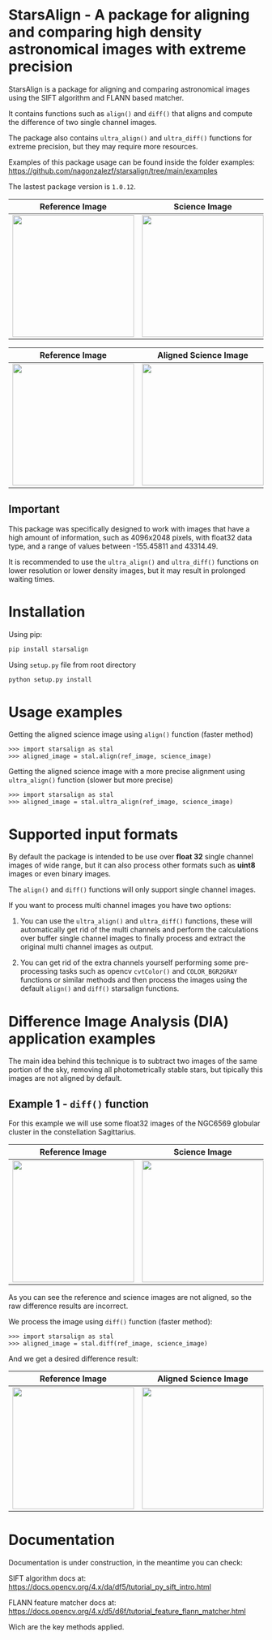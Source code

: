 # StarsAlign - A package for aligning and comparing high density astronomical images with extreme precision

StarsAlign is a package for aligning and comparing astronomical images using the SIFT algorithm and FLANN based matcher.

It contains functions such as ```align()``` and ```diff()``` that aligns and compute the difference of two single channel images.

The package also contains ```ultra_align()``` and ```ultra_diff()``` functions for extreme precision, but they may require more resources.

Examples of this package usage can be found inside the folder examples: https://github.com/nagonzalezf/starsalign/tree/main/examples

The lastest package version is ```1.0.12```.

| Reference Image  | Science Image | Raw Difference Image |
| ------------- | ------------- | ------------- |
| <img src="https://i.ibb.co/hDQhcy7/001-ref-image.png" width="240">  | <img src="https://i.ibb.co/kmGznJg/002-science-image.png" width="240">  | <img src="https://i.ibb.co/LPXqhCy/003-raw-diff-image.png" width="240">  |

| Reference Image  | Aligned Science Image | Aligned Difference Image |
| ------------- | ------------- | ------------- |
| <img src="https://i.ibb.co/hDQhcy7/001-ref-image.png" width="240">  | <img src="https://i.ibb.co/CtHtLbb/004-aligned-image.png" width="240">  | <img src="https://i.ibb.co/vPs7zLD/005-diff-image.png" width="240">  |

## Important

This package was specifically designed to work with images that have a high amount of information, such as 4096x2048 pixels, with float32 data type, and a range of values between -155.45811 and 43314.49.

It is recommended to use the ```ultra_align()``` and ```ultra_diff()``` functions on lower resolution or lower density images, but it may result in prolonged waiting times.

# Installation

Using pip:

```bash
pip install starsalign
```

Using ```setup.py``` file from root directory

```bash
python setup.py install
```
# Usage examples

Getting the aligned science image using ```align()``` function (faster method)
```
>>> import starsalign as stal
>>> aligned_image = stal.align(ref_image, science_image)
```

Getting the aligned science image with a more precise alignment using ```ultra_align()``` function (slower but more precise)
```
>>> import starsalign as stal
>>> aligned_image = stal.ultra_align(ref_image, science_image)
```
# Supported input formats

By default the package is intended to be use over **float 32** single channel images of wide range, but it can also process other formats such as **uint8** images or even binary images.

The ```align()``` and ```diff()``` functions will only support single channel images.

If you want to process multi channel images you have two options:

1. You can use the ```ultra_align()``` and ```ultra_diff()``` functions, these will automatically get rid of the multi channels and perform the calculations over buffer single channel images to finally process and extract the original multi channel images as output.

2. You can get rid of the extra channels yourself performing some pre-processing tasks such as opencv ```cvtColor()``` and ```COLOR_BGR2GRAY``` functions or similar methods and then process the images using the default ```align()``` and ```diff()``` starsalign functions.

# Difference Image Analysis (DIA) application examples

The main idea behind this technique is to subtract two images of the same portion of the sky, removing all photometrically stable stars, but tipically this images are not aligned by default.

## Example 1 - ```diff()``` function

For this example we will use some float32 images of the NGC6569 globular cluster in the constellation Sagittarius.

| Reference Image  | Science Image | Raw Difference Image |
| ------------- | ------------- | ------------- |
| <img src="https://i.ibb.co/bQsdzKh/001-ref-image.png" width="240">  | <img src="https://i.ibb.co/R7z22P0/002-science-image.png" width="240">  | <img src="https://i.ibb.co/9yPDhMk/003-raw-diff-image.png" width="240">  |

As you can see the reference and science images are not aligned, so the raw difference results are incorrect.

We process the image using ```diff()``` function (faster method):

```
>>> import starsalign as stal
>>> aligned_image = stal.diff(ref_image, science_image)
```
And we get a desired difference result:

| Reference Image  | Aligned Science Image | Difference Image |
| ------------- | ------------- | ------------- |
| <img src="https://i.ibb.co/bQsdzKh/001-ref-image.png" width="240">  | <img src="https://i.ibb.co/d49V0Zc/004-aligned-image.png" width="240">  | <img src="https://i.ibb.co/GCy1qKc/005-diff-image.png" width="240">  |

# Documentation

Documentation is under construction, in the meantime you can check:

SIFT algorithm docs at: https://docs.opencv.org/4.x/da/df5/tutorial_py_sift_intro.html

FLANN feature matcher docs at: https://docs.opencv.org/4.x/d5/d6f/tutorial_feature_flann_matcher.html

Wich are the key methods applied.